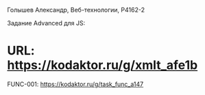 Голышев Александр, Веб-технологии, P4162-2

Задание Advanced для JS:
# URL: https://kodaktor.ru/g/xmlt_afe1b

FUNC-001:
https://kodaktor.ru/g/task_func_a147
